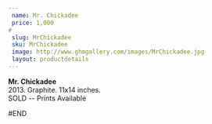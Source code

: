 ```yaml
---
 name: Mr. Chickadee
 price: 1,000
#
 slug: MrChickadee
 sku: MrChickadee
 image: http://www.ghmgallery.com/images/MrChickadee.jpg
 layout: productdetails
---
```

<strong>Mr. Chickadee</strong><br />
 2013. Graphite. 11x14 inches.<br />
 SOLD -- Prints Available<br />
 
 
 
 
#END